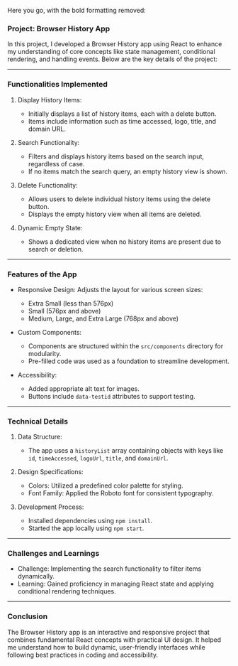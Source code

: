 Here you go, with the bold formatting removed:

### Project: Browser History App

In this project, I developed a Browser History app using React to enhance my understanding of core concepts like state management, conditional rendering, and handling events. Below are the key details of the project:

---

### Functionalities Implemented
1. Display History Items:
   - Initially displays a list of history items, each with a delete button.
   - Items include information such as time accessed, logo, title, and domain URL.

2. Search Functionality:
   - Filters and displays history items based on the search input, regardless of case.
   - If no items match the search query, an empty history view is shown.

3. Delete Functionality:
   - Allows users to delete individual history items using the delete button.
   - Displays the empty history view when all items are deleted.

4. Dynamic Empty State:
   - Shows a dedicated view when no history items are present due to search or deletion.

---

### Features of the App
- Responsive Design: Adjusts the layout for various screen sizes:
  - Extra Small (less than 576px)
  - Small (576px and above)
  - Medium, Large, and Extra Large (768px and above)

- Custom Components:
  - Components are structured within the `src/components` directory for modularity.
  - Pre-filled code was used as a foundation to streamline development.

- Accessibility:
  - Added appropriate alt text for images.
  - Buttons include `data-testid` attributes to support testing.

---

### Technical Details
1. Data Structure:
   - The app uses a `historyList` array containing objects with keys like `id`, `timeAccessed`, `logoUrl`, `title`, and `domainUrl`.

2. Design Specifications:
   - Colors: Utilized a predefined color palette for styling.
   - Font Family: Applied the Roboto font for consistent typography.

3. Development Process:
   - Installed dependencies using `npm install`.
   - Started the app locally using `npm start`.

---

### Challenges and Learnings
- Challenge: Implementing the search functionality to filter items dynamically.
- Learning: Gained proficiency in managing React state and applying conditional rendering techniques.

---

### Conclusion
The Browser History app is an interactive and responsive project that combines fundamental React concepts with practical UI design. It helped me understand how to build dynamic, user-friendly interfaces while following best practices in coding and accessibility.
